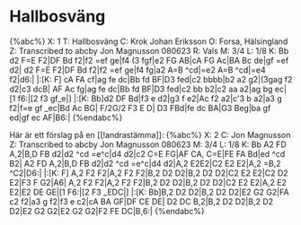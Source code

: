 # Hallbosväng

{%abc%}
X: 1
T: Hallbosväng
C: Krok Johan Eriksson
O: Forsa, Hälsingland
Z: Transcribed to abcby Jon Magnusson 080623
R: Vals
M: 3/4
L: 1/8
K: Bb
d2 F=E F2|DF Bd f2|f2 =ef ge|f4 (3 fgf|e2 FG AB|cA FG Ac|BA Bc de|gf =ef d2|
d2 F=E F2|DF Bd f2|f2 =ef ge|f4 fg|a2 A=B ^cd|=e2 A=B ^cd|=e4 f2|d6:|
|:[K: F] cA FA cf|ag fe dc|Bb fd BF|D3 fed|c2 bbbb|b2 a2 g2|(3gag f2 d2|c3 dcB|
AF Ac fg|ag fe dc|Bb fd BF|D3 fed|c2 bb b2|c2 aa a2|ag bg ec|[1 f6:|[2 f3 gf_e|]
|:[K: Bb]d2 DF Bd|f3 e d2|g3 f e2|Ac f2 a2|c'3 b a2|a3 g f2|f=e gf _ec|Bd Ac BG|
F/2G/2 F3 E D| D3 FBd|fe dc BA|G3 Beg|ba gf ed|gf ec AF|B6:|
{%endabc%}

Här är ett förslag på en [[!andrastämma]]:
{%abc%}
X: 2
C: Jon Magnusson
Z: Transcribed to abcby Jon Magnusson 080623
M: 3/4
L: 1/8
K: Bb
A2 FD A,2|B,D FB d2|d2 ^cd =e^c|d4 d2|c2 C=E FG|AF CA, C=E|FE FA Bd|ed ^cd B2|
A2 FD A,2|B,D FB d2|d2 ^cd =e^c|d4 d2|A,2 E2E2|C2 E2 E2|A,2 =B,2 ^C2|D6:|
|:[K: F] A,2 F2 F2|A,2 F2 F2|B,2 D2 D2|B,2 D2 D2|C2 E2 E2|C2 D2 E2|F3 F G2|A6|
A,2 F2 F2|A,2 F2 F2|B,2 D2 D2|B,2 D2 D2|C2 E2 E2|A,2 E2 E2|E2 DE GE|[1 F6:|[2 F3 _EDC|]
|:[K: Bb]B,2 D2 D2|B,2 D2 D2|E2 G2 G2|FA c2 f2|a3 g f2|f3 e c2|cA BA GF|DF CE DE|
D2 DC B,2|B,2 D2 D2|B,2 D2 D2|E2 G2 G2|E2 G2 G2|F2 FE DC|B,6:|
{%endabc%}

